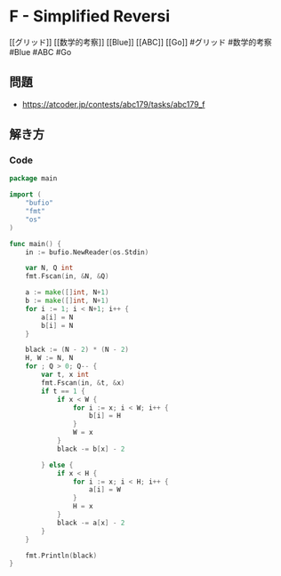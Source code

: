 # F - Simplified Reversi
[[グリッド]] [[数学的考察]] [[Blue]] [[ABC]] [[Go]]
#グリッド #数学的考察 #Blue #ABC #Go 

## 問題
- https://atcoder.jp/contests/abc179/tasks/abc179_f

## 解き方
### Code
```go
package main

import (
	"bufio"
	"fmt"
	"os"
)

func main() {
	in := bufio.NewReader(os.Stdin)

	var N, Q int
	fmt.Fscan(in, &N, &Q)

	a := make([]int, N+1)
	b := make([]int, N+1)
	for i := 1; i < N+1; i++ {
		a[i] = N
		b[i] = N
	}

	black := (N - 2) * (N - 2)
	H, W := N, N
	for ; Q > 0; Q-- {
		var t, x int
		fmt.Fscan(in, &t, &x)
		if t == 1 {
			if x < W {
				for i := x; i < W; i++ {
					b[i] = H
				}
				W = x
			}
			black -= b[x] - 2

		} else {
			if x < H {
				for i := x; i < H; i++ {
					a[i] = W
				}
				H = x
			}
			black -= a[x] - 2
		}
	}

	fmt.Println(black)
}
```